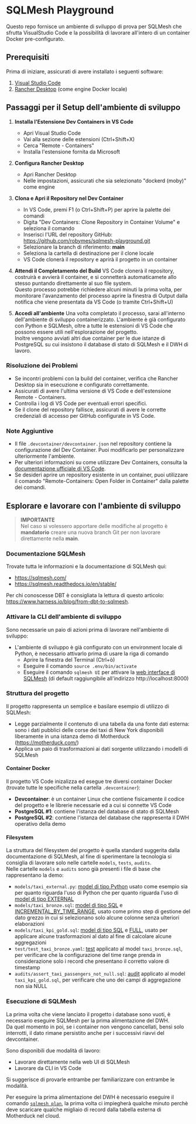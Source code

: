 # SQLMesh Playground
Questo repo fornisce un ambiente di sviluppo di prova per SQLMesh che sfrutta VisualStudio Code e la possibilità di lavorare all'intero di un container Docker pre-configurato.

## Prerequisiti
Prima di iniziare, assicurati di avere installato i seguenti software:

1. [Visual Studio Code](https://code.visualstudio.com/)
2. [Rancher Desktop](https://rancherdesktop.io/) (come engine Docker locale)

## Passaggi per il Setup dell'ambiente di sviluppo

1. **Installa l'Estensione Dev Containers in VS Code**
   - Apri Visual Studio Code
   - Vai alla sezione delle estensioni (Ctrl+Shift+X)
   - Cerca "Remote - Containers"
   - Installa l'estensione fornita da Microsoft

2. **Configura Rancher Desktop**
   - Apri Rancher Desktop
   - Nelle impostazioni, assicurati che sia selezionato "dockerd (moby)" come engine

3. **Clona e Apri il Repository nel Dev Container**
   - In VS Code, premi F1 (o Ctrl+Shift+P) per aprire la palette dei comandi
   - Digita "Dev Containers: Clone Repository in Container Volume" e seleziona il comando
   - Inserisci l'URL del repository GitHub: https://github.com/robymes/sqlmesh-playground.git
   - Selezionare la branch di riferimento: **main**
   - Seleziona la cartella di destinazione per il clone locale
   - VS Code clonerà il repository e aprirà il progetto in un container

4. **Attendi il Completamento del Build**
   VS Code clonerà il repository, costruirà e avvierà il container, e si connetterà automaticamete allo stesso puntando direttamente al suo file system.  
   Questo processo potrebbe richiedere alcuni minuti la prima volta, per monitorare l'avanzamento del processo aprire la finestra di Output dalla notifica che viene presentata da VS Code (o tramite Ctrl+Shift+U)

5. **Accedi all'ambiente**
   Una volta completato il processo, sarai all'interno dell'ambiente di sviluppo containerizzato. L'ambiente è già configurato con Python e SQLMesh, oltre a tutte le estensioni di VS Code che possono essere utili nell'esplorazione del progetto.  
   Inoltre vengono avviati altri due container per le due istanze di PostgreSQL su cui insistono il database di stato di SQLMesh e il DWH di lavoro.

### Risoluzione dei Problemi
- Se incontri problemi con la build del container, verifica che Rancher Desktop sia in esecuzione e configurato correttamente.
- Assicurati di avere l'ultima versione di VS Code e dell'estensione Remote - Containers.
- Controlla i log di VS Code per eventuali errori specifici.
- Se il clone del repository fallisce, assicurati di avere le corrette credenziali di accesso per GitHub configurate in VS Code.

### Note Aggiuntive
- Il file `.devcontainer/devcontainer.json` nel repository contiene la configurazione del Dev Container. Puoi modificarlo per personalizzare ulteriormente l'ambiente.
- Per ulteriori informazioni su come utilizzare Dev Containers, consulta la [documentazione ufficiale di VS Code](https://code.visualstudio.com/docs/remote/containers).
- Se desideri aprire un repository esistente in un container, puoi utilizzare il comando "Remote-Containers: Open Folder in Container" dalla palette dei comandi.

## Esplorare e lavorare con l'ambiente di sviluppo

> **IMPORTANTE**  
Nel caso si volessero apportare delle modifiche al progetto è **mandatorio** creare una nuova branch Git per non lavorare direttamente nella **main**.

### Documentazione SQLMesh 
Trovate tutta le informazioni e la documentazione di SQLMesh qui:
- https://sqlmesh.com/
- https://sqlmesh.readthedocs.io/en/stable/

Per chi conoscesse DBT è consigliata la lettura di questo articolo: https://www.harness.io/blog/from-dbt-to-sqlmesh.

### Attivare la CLI dell'ambiente di sviluppo
Sono necessarie un paio di azioni prima di lavorare nell'ambiente di sviluppo:
- L'ambiente di sviluppo è già configurato con un environment locale di Python, è necessario attivarlo prima di usare la riga di comando
  - Aprire la finestra del Terminal (Ctrl+ò)
  - Eseguire il comando `source .env/bin/activate`
  - Eseguire il comando `sqlmesh UI` per attivare la [web interface di SQLMesh](https://sqlmesh.readthedocs.io/en/stable/guides/ui/) (di default raggiungibile all'indirizzo http://localhost:8000)

### Struttura del progetto
Il progetto rappresenta un semplice e basilare esempio di utilizzo di SQLMesh:
- Legge parzialmente il contenuto di una tabella da una fonte dati esterna: sono i dati pubblici delle corse dei taxi di New York disponibili liberamente in una istanza demo di Motherduck (https://motherduck.com/)
- Applica un paio di trasformazioni ai dati sorgente utilizzando i modelli di SQLMesh

#### Container Docker
Il progetto VS Code inizalizza ed esegue tre diversi container Docker (trovate tutte le specifiche nella cartella `.devcontainer`):
- **Devcontainer**: è un container Linux che contiene fisicamente il codice del progetto e le librerie necessarie ed a cui si connette VS Code
- **PostgreSQL #1**: contiene l'istanza del database di stato di SQLMesh
- **PostgreSQL #2**: contiene l'istanza del database che rappresenta il DWH operativo della demo

#### Filesystem
La struttura del filesystem del progetto è quella standard suggerita dalla documentazione di SQLMesh, al fine di sperimentare la tecnologia si consiglia di lavorare solo nelle cartelle `models`, `tests`, `audits`.  
Nelle cartelle `models` e `audits` sono già presenti i file di base che rappresentano la demo:
- `models/taxi_external.py`: [model di tipo Python](https://sqlmesh.readthedocs.io/en/stable/concepts/models/python_models/) usato come esempio sia per quanto riguarda l'uso di Python che per quanto riguarda l'uso di [model di tipo EXTERNAL](https://sqlmesh.readthedocs.io/en/stable/concepts/models/external_models/)
- `models/taxi_bronze.sql`: [model di tipo SQL](https://sqlmesh.readthedocs.io/en/stable/concepts/models/sql_models/) e [INCREMENTAL_BY_TIME_RANGE](https://sqlmesh.readthedocs.io/en/stable/concepts/models/model_kinds/#incremental_by_time_range), usato come primo step di gestione del dato grezzo in cui si selezionano solo alcune colonne senza ulteriori elaborazioni 
- `models/taxi_kpi_gold.sql`: [model di tipo SQL](https://sqlmesh.readthedocs.io/en/stable/concepts/models/sql_models/) e [FULL](https://sqlmesh.readthedocs.io/en/stable/concepts/models/model_kinds/#full), usato per applicare alcune trasformazioni al dato al fine di calcolare alcune aggregazioni
- `test/test_taxi_bronze.yaml`: [test](https://sqlmesh.readthedocs.io/en/stable/concepts/tests/) applicato al model `taxi_bronze.sql`, per verificare che la configurazione del time range prenda in considerazione solo i record che presentano il corretto valore di timestamp
- `audits/assert_taxi_passengers_not_null.sql`: [audit](https://sqlmesh.readthedocs.io/en/stable/concepts/audits/) applicato al model `taxi_kpi_gold.sql`, per verificare che uno dei campi di aggregazione non sia NULL

### Esecuzione di SQLMesh
La prima volta che viene lanciato il progetto i database sono vuoti, è necessario eseguire SQLMesh per la prima alimentazione del DWH.  
Da quel momento in poi, se i container non vengono cancellati, bensì solo interrotti, il dato rimane persistito anche per i successivi riavvi del devcontainer.

Sono disponibili due modalità di lavoro:
- Lavorare direttamente nella web UI di SQLMesh
- Lavorare da CLI in VS Code

Si suggerisce di provarle entrambe per familiarizzare con entrambe le modalità.

Per eseguire la prima alimentazione del DWH è necessario eseguire il comando [`sqlmesh plan`](https://sqlmesh.readthedocs.io/en/stable/concepts/plans/), la prima volta ci impiegherà qualche minuto perchè deve scaricare qualche migliaio di record dalla tabella esterna di Motherduck nel cloud.